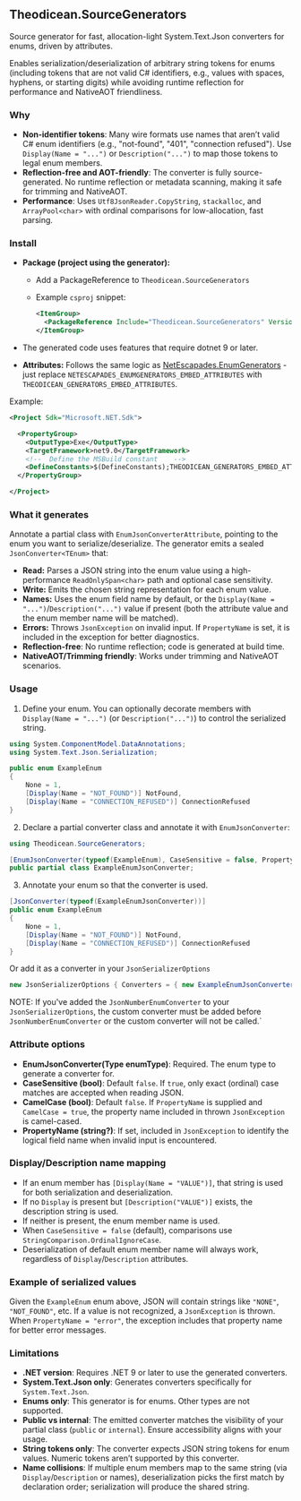 ## Theodicean.SourceGenerators

Source generator for fast, allocation-light System.Text.Json converters for enums, driven by attributes.

Enables serialization/deserialization of arbitrary string tokens for enums (including tokens that are not valid C# identifiers, e.g., values with spaces, hyphens, or starting digits) while avoiding runtime reflection for performance and NativeAOT friendliness.

### Why

- **Non-identifier tokens**: Many wire formats use names that aren’t valid C# enum identifiers (e.g., "not-found", "401", "connection refused"). Use `Display(Name = "...")` or `Description("...")` to map those tokens to legal enum members.
- **Reflection-free and AOT-friendly**: The converter is fully source-generated. No runtime reflection or metadata scanning, making it safe for trimming and NativeAOT.
- **Performance**: Uses `Utf8JsonReader.CopyString`, `stackalloc`, and `ArrayPool<char>` with ordinal comparisons for low-allocation, fast parsing.

### Install

- **Package (project using the generator):**
  - Add a PackageReference to `Theodicean.SourceGenerators`
  - Example `csproj` snippet:

    ```xml
    <ItemGroup>
      <PackageReference Include="Theodicean.SourceGenerators" Version="x.y.z" PrivateAssets="all" ExcludeAssets="runtime" />
    </ItemGroup>
    ```

- The generated code uses features that require dotnet 9 or later.

- **Attributes:** Follows the same logic as [NetEscapades.EnumGenerators](https://github.com/andrewlock/NetEscapades.EnumGenerators?tab=readme-ov-file#embedding-the-attributes-in-your-project) - just replace `NETESCAPADES_ENUMGENERATORS_EMBED_ATTRIBUTES` with `THEODICEAN_GENERATORS_EMBED_ATTRIBUTES`.

Example:
```xml
<Project Sdk="Microsoft.NET.Sdk">

  <PropertyGroup>
    <OutputType>Exe</OutputType>
    <TargetFramework>net9.0</TargetFramework>
    <!--  Define the MSBuild constant    -->
    <DefineConstants>$(DefineConstants);THEODICEAN_GENERATORS_EMBED_ATTRIBUTES</DefineConstants>
  </PropertyGroup>

</Project>
```

### What it generates

Annotate a partial class with `EnumJsonConverterAttribute`, pointing to the enum you want to serialize/deserialize. The generator emits a sealed `JsonConverter<TEnum>` that:

- **Read:** Parses a JSON string into the enum value using a high-performance `ReadOnlySpan<char>` path and optional case sensitivity.
- **Write:** Emits the chosen string representation for each enum value.
- **Names:** Uses the enum field name by default, or the `Display(Name = "...")`/`Description("...")` value if present (both the attribute value and the enum member name will be matched).
- **Errors:** Throws `JsonException` on invalid input. If `PropertyName` is set, it is included in the exception for better diagnostics.
- **Reflection-free**: No runtime reflection; code is generated at build time.
- **NativeAOT/Trimming friendly**: Works under trimming and NativeAOT scenarios.

### Usage

1) Define your enum. You can optionally decorate members with `Display(Name = "...")` (or `Description("...")`) to control the serialized string.

```csharp
using System.ComponentModel.DataAnnotations;
using System.Text.Json.Serialization;

public enum ExampleEnum
{
    None = 1,
    [Display(Name = "NOT_FOUND")] NotFound,
    [Display(Name = "CONNECTION_REFUSED")] ConnectionRefused
}
```

2) Declare a partial converter class and annotate it with `EnumJsonConverter`:

```csharp
using Theodicean.SourceGenerators;

[EnumJsonConverter(typeof(ExampleEnum), CaseSensitive = false, PropertyName = "error")]
public partial class ExampleEnumJsonConverter;
```

3) Annotate your enum so that the converter is used.

```csharp
[JsonConverter(typeof(ExampleEnumJsonConverter))]
public enum ExampleEnum
{
    None = 1,
    [Display(Name = "NOT_FOUND")] NotFound,
    [Display(Name = "CONNECTION_REFUSED")] ConnectionRefused
}
```

Or add it as a converter in your `JsonSerializerOptions`

```csharp
new JsonSerializerOptions { Converters = { new ExampleEnumJsonConverter() } }
```

NOTE: If you've added the `JsonNumberEnumConverter` to your `JsonSerializerOptions`, the custom converter must be added before `JsonNumberEnumConverter` or the custom converter will not be called.`


### Attribute options

- **EnumJsonConverter(Type enumType)**: Required. The enum type to generate a converter for.
- **CaseSensitive (bool)**: Default `false`. If `true`, only exact (ordinal) case matches are accepted when reading JSON.
- **CamelCase (bool)**: Default `false`. If `PropertyName` is supplied and `CamelCase = true`, the property name included in thrown `JsonException` is camel-cased.
- **PropertyName (string?)**: If set, included in `JsonException` to identify the logical field name when invalid input is encountered.

### Display/Description name mapping

- If an enum member has `[Display(Name = "VALUE")]`, that string is used for both serialization and deserialization.
- If no `Display` is present but `[Description("VALUE")]` exists, the description string is used.
- If neither is present, the enum member name is used.
- When `CaseSensitive = false` (default), comparisons use `StringComparison.OrdinalIgnoreCase`.
- Deserialization of default enum member name will always work, regardless of `Display`/`Description` attributes.

### Example of serialized values

Given the `ExampleEnum` enum above, JSON will contain strings like `"NONE"`, `"NOT_FOUND"`, etc. If a value is not recognized, a `JsonException` is thrown. When `PropertyName = "error"`, the exception includes that property name for better error messages.

### Limitations

- **.NET version**: Requires .NET 9 or later to use the generated converters.
- **System.Text.Json only**: Generates converters specifically for `System.Text.Json`.
- **Enums only**: This generator is for enums. Other types are not supported.
- **Public vs internal**: The emitted converter matches the visibility of your partial class (`public` or `internal`). Ensure accessibility aligns with your usage.
- **String tokens only**: The converter expects JSON string tokens for enum values. Numeric tokens aren’t supported by this converter.
- **Name collisions**: If multiple enum members map to the same string (via `Display`/`Description` or names), deserialization picks the first match by declaration order; serialization will produce the shared string.
